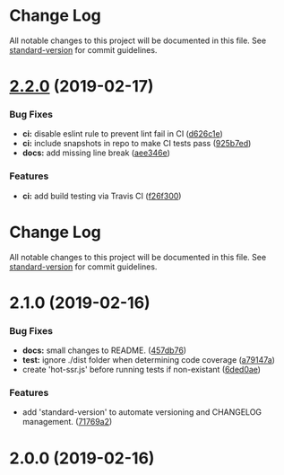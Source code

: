 # Change Log

All notable changes to this project will be documented in this file. See [standard-version](https://github.com/conventional-changelog/standard-version) for commit guidelines.

# [2.2.0](https://github.com/kimkwanka/niru/compare/v2.1.0...v2.2.0) (2019-02-17)


### Bug Fixes

* **ci:** disable eslint rule to prevent lint fail in CI ([d626c1e](https://github.com/kimkwanka/niru/commit/d626c1e))
* **ci:** include snapshots in repo to make CI tests pass ([925b7ed](https://github.com/kimkwanka/niru/commit/925b7ed))
* **docs:** add missing line break ([aee346e](https://github.com/kimkwanka/niru/commit/aee346e))


### Features

* **ci:** add build testing via Travis CI ([f26f300](https://github.com/kimkwanka/niru/commit/f26f300))



# Change Log

All notable changes to this project will be documented in this file. See [standard-version](https://github.com/conventional-changelog/standard-version) for commit guidelines.

# 2.1.0 (2019-02-16)


### Bug Fixes

* **docs:** small changes to README. ([457db76](https://github.com/kimkwanka/niru/commit/457db76))
* **test:** ignore ./dist folder when determining code coverage ([a79147a](https://github.com/kimkwanka/niru/commit/a79147a))
* create 'hot-ssr.js' before running tests if non-existant ([6ded0ae](https://github.com/kimkwanka/niru/commit/6ded0ae))


### Features

* add 'standard-version' to automate versioning and CHANGELOG management. ([71769a2](https://github.com/kimkwanka/niru/commit/71769a2))



# 2.0.0 (2019-02-16)

